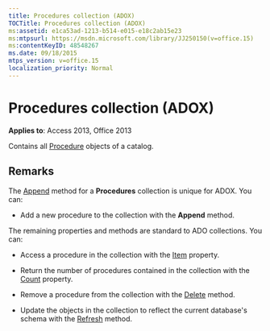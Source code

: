 ```yaml
---
title: Procedures collection (ADOX)
TOCTitle: Procedures collection (ADOX)
ms:assetid: e1ca53ad-1213-b514-e015-e18c2ab15e23
ms:mtpsurl: https://msdn.microsoft.com/library/JJ250150(v=office.15)
ms:contentKeyID: 48548267
ms.date: 09/18/2015
mtps_version: v=office.15
localization_priority: Normal
---
```


# Procedures collection (ADOX)


**Applies to**: Access 2013, Office 2013

Contains all [Procedure](procedure-object-adox.md) objects of a catalog.

## Remarks

The [Append](append-method-adox-procedures.md) method for a **Procedures** collection is unique for ADOX. You can:

  - Add a new procedure to the collection with the **Append** method.

The remaining properties and methods are standard to ADO collections. You can:

  - Access a procedure in the collection with the [Item](item-property-ado.md) property.

  - Return the number of procedures contained in the collection with the [Count](count-property-ado.md) property.

  - Remove a procedure from the collection with the [Delete](delete-method-adox-collections.md) method.

  - Update the objects in the collection to reflect the current database's schema with the [Refresh](refresh-method-ado.md) method.

